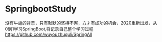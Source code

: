 # SpringbootStudy
没有牛逼的背景，只有默默的坚持不懈，方才有成功的机会，2020重新出发，从0到1学习SpringBoot,将记录自己整个学习过程
https://github.com/wuyouzhuguli/SpringAll
